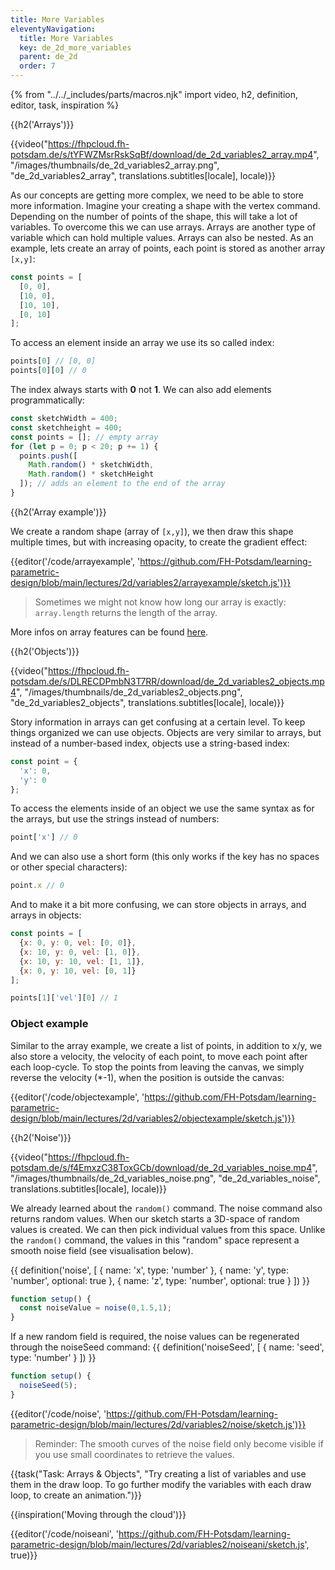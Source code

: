 ```yaml
---
title: More Variables
eleventyNavigation:
  title: More Variables
  key: de_2d_more_variables
  parent: de_2d
  order: 7
---
```


{% from "../../_includes/parts/macros.njk" import video, h2, definition, editor, task, inspiration %}

{{h2('Arrays')}}

{{video("https://fhpcloud.fh-potsdam.de/s/tYFWZMsrRskSqBf/download/de_2d_variables2_array.mp4", "/images/thumbnails/de_2d_variables2_array.png", "de_2d_variables2_array", translations.subtitles[locale], locale)}}

<!--
de: https://fhpcloud.fh-potsdam.de/s/qWH96q7N4fnGLTH
en: https://fhpcloud.fh-potsdam.de/s/tYFWZMsrRskSqBf
-->

As our concepts are getting more complex, we need to be able to store more information. Imagine your creating a shape with the vertex command. Depending on the number of points of the shape, this will take a lot of variables. To overcome this we can use arrays. Arrays are another type of variable which can hold multiple values. Arrays can also be nested. As an example, lets create an array of points, each point is stored as another array `[x,y]`:

```js
const points = [
  [0, 0],
  [10, 0],
  [10, 10],
  [0, 10]
];
```

To access an element inside an array we use its so called index:

```js
points[0] // [0, 0]
points[0][0] // 0
```

The index always starts with **0** not **1**. We can also add elements programmatically:

```js
const sketchWidth = 400;
const sketchheight = 400;
const points = []; // empty array
for (let p = 0; p < 20; p += 1) {
  points.push([
    Math.random() * sketchWidth,
    Math.random() * sketchHeight
  ]); // adds an element to the end of the array
}
```

{{h2('Array example')}}

We create a random shape (array of `[x,y]`), we then draw this shape multiple times, but with increasing opacity, to create the gradient effect:

{{editor('/code/arrayexample', 'https://github.com/FH-Potsdam/learning-parametric-design/blob/main/lectures/2d/variables2/arrayexample/sketch.js')}}

> Sometimes we might not know how long our array is exactly: `array.length` returns the length of the array.

More infos on array features can be found [here](https://developer.mozilla.org/en-US/docs/Web/JavaScript/Reference/Global_Objects/Array).

{{h2('Objects')}}

{{video("https://fhpcloud.fh-potsdam.de/s/DLRECDPmbN3T7RR/download/de_2d_variables2_objects.mp4", "/images/thumbnails/de_2d_variables2_objects.png", "de_2d_variables2_objects", translations.subtitles[locale], locale)}}

<!--
de: https://fhpcloud.fh-potsdam.de/s/74cqFK4GH2FGKdz
en: https://fhpcloud.fh-potsdam.de/s/DLRECDPmbN3T7RR
-->

Story information in arrays can get confusing at a certain level. To keep things organized we can use objects. Objects are very similar to arrays, but instead of a number-based index, objects use a string-based index:

```js
const point = {
  'x': 0,
  'y': 0
};
```
To access the elements inside of an object we use the same syntax as for the arrays, but use the strings instead of numbers:

```js
point['x'] // 0
```

And we can also use a short form (this only works if the key has no spaces or other special characters):

```js
point.x // 0
```

And to make it a bit more confusing, we can store objects in arrays, and arrays in objects:

```js
const points = [
  {x: 0, y: 0, vel: [0, 0]},
  {x: 10, y: 0, vel: [1, 0]},
  {x: 10, y: 10, vel: [1, 1]},
  {x: 0, y: 10, vel: [0, 1]}
];

points[1]['vel'][0] // 1
```

### Object example

Similar to the array example, we create a list of points, in addition to x/y, we also store a velocity, the velocity of each point, to move each point after each loop-cycle. To stop the points from leaving the canvas, we simply reverse the velocity (*-1), when the position is outside the canvas:

{{editor('/code/objectexample', 'https://github.com/FH-Potsdam/learning-parametric-design/blob/main/lectures/2d/variables2/objectexample/sketch.js')}}

{{h2('Noise')}}

{{video("https://fhpcloud.fh-potsdam.de/s/f4EmxzC38ToxGCb/download/de_2d_variables_noise.mp4", "/images/thumbnails/de_2d_variables_noise.png", "de_2d_variables_noise", translations.subtitles[locale], locale)}}

<!--
de: https://fhpcloud.fh-potsdam.de/s/MNQ3gQzWQyKFpMq
en: https://fhpcloud.fh-potsdam.de/s/f4EmxzC38ToxGCb
-->

We already learned about the `random()` command. The noise command also returns random values. When our sketch starts a 3D-space of random values is created. We can then pick individual values from this space. Unlike the `random()` command, the values in this "random" space represent a smooth noise field (see visualisation below).

{{ definition('noise', [
  { name: 'x', type: 'number' },
  { name: 'y', type: 'number', optional: true },
  { name: 'z', type: 'number', optional: true }
]) }}
```js
function setup() {
  const noiseValue = noise(0,1.5,1);
}
```

If a new random field is required, the noise values can be regenerated through the noiseSeed command:
{{ definition('noiseSeed', [
  { name: 'seed', type: 'number' }
]) }}
```js
function setup() {
  noiseSeed(5);
}
```

{{editor('/code/noise', 'https://github.com/FH-Potsdam/learning-parametric-design/blob/main/lectures/2d/variables2/noise/sketch.js')}}

> Reminder: The smooth curves of the noise field only become visible if you use small coordinates to retrieve the values.

{{task("Task: Arrays & Objects", "Try creating a list of variables and use them in the draw loop. To go further modify the variables with each draw loop, to create an animation.")}}

{{inspiration('Moving through the cloud')}}

{{editor('/code/noiseani', 'https://github.com/FH-Potsdam/learning-parametric-design/blob/main/lectures/2d/variables2/noiseani/sketch.js', true)}}